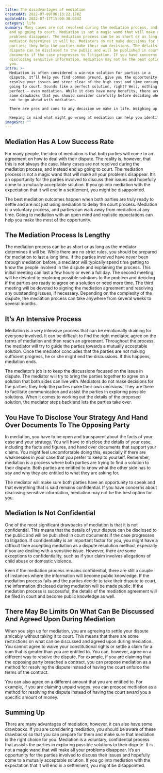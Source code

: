 ```yaml
---
title: The disadvantages of mediation
createdAt: 2022-07-09T06:13:22.178Z
updatedAt: 2022-07-17T15:00:30.034Z
category: life
summary: Many cases are not resolved during the mediation process, and instead
  end up going to court. Mediation is not a magic wand that will make all your
  problems disappear. The mediation process can be as short or as long as the
  mediator determines it will be. Mediators do not make decisions for the
  parties; they help the parties make their own decisions. The details of your
  dispute can be disclosed to the public and will be published in court
  documents if the case progresses to litigation. If you have concerns about
  disclosing sensitive information, mediation may not be the best option for
  you.
intro: >-
  Mediation is often considered a win-win solution for parties in a
  dispute. It’ll help you find common ground, give you the opportunity to
  resolve your issues and steer clear of the high cost and time consumption of
  going to court. Sounds like a perfect solution, right? Well, nothing is
  perfect — even mediation. While it does have many benefits, there are also
  some drawbacks that you should consider carefully before deciding whether or
  not to go ahead with mediation. 

  There are pros and cons to any decision we make in life. Weighing up all the pros and cons of mediation will help you determine if the potential benefits outweigh the potential downsides of this dispute resolution technique. 

  Keeping in mind what might go wrong at mediation can help you identify weaknesses in your case and prepare accordingly. After reading this article, if you feel more confident about proceeding with mediation as your first course of action, we suggest having an attorney review your documents before signing on the dotted line.
imageSrc: ""
---
```


## Mediation Has A Low Success Rate

For many people, the idea of mediation is that both parties will come to an agreement on how to deal with their dispute. The reality is, however, that this is not always the case. Many cases are not resolved during the mediation process, and instead end up going to court. The mediation process is not a magic wand that will make all your problems disappear. It’s an opportunity for the parties involved to discuss their issues and hopefully come to a mutually acceptable solution. If you go into mediation with the expectation that it will end in a settlement, you might be disappointed.

The best mediation outcomes happen when both parties are truly ready to settle and are not just using mediation to delay the court process. Mediation is a voluntary process, and parties can walk away from mediation at any time. Going to mediation with an open mind and realistic expectations can help you make the most of the opportunity.

## The Mediation Process Is Lengthy

The mediation process can be as short or as long as the mediator determines it will be. While there are no strict rules, you should be prepared for mediation to last a long time. If the parties involved have never been through mediation before, a mediator will typically spend time getting to know the people involved in the dispute and explaining the process. This initial meeting can last a few hours or even a full day. The second meeting will be devoted to exploring possible solutions to the problem and deciding if the parties are ready to agree on a solution or need more time. The third meeting will be devoted to signing the mediation agreement and resolving any outstanding issues, if necessary. Depending on the complexity of the dispute, the mediation process can take anywhere from several weeks to several months.

## It’s An Intensive Process

Mediation is a very intensive process that can be emotionally draining for everyone involved. It can be difficult to find the right mediator, agree on the terms of mediation and then reach an agreement. Throughout the process, the mediator will try to guide the parties towards a mutually acceptable solution. Once the mediator concludes that the parties are not making sufficient progress, he or she might end the discussions. If this happens, mediation ends.

The mediator’s job is to keep the discussions focused on the issue in dispute. The mediator will try to bring the parties together to agree on a solution that both sides can live with. Mediators do not make decisions for the parties; they help the parties make their own decisions. They are there to facilitate communication and assist the parties in exploring possible solutions. When it comes to working out the details of the proposed solution, the mediator steps back and lets the parties take over.

## You Have To Disclose Your Strategy And Hand Over Documents To The Opposing Party

In mediation, you have to be open and transparent about the facts of your case and your strategy. You will have to disclose the details of your case, including the facts and figures, and hand over documents that support your claims. You might feel uncomfortable doing this, especially if there are weaknesses in your case that you prefer to keep to yourself. Remember, mediation is a process where both parties are trying to find a solution to their dispute. Both parties are entitled to know what the other side has to say and why they are entitled to what they are asking for.

The mediator will make sure both parties have an opportunity to speak and that everything that is said remains confidential. If you have concerns about disclosing sensitive information, mediation may not be the best option for you.

## Mediation Is Not Confidential

One of the most significant drawbacks of mediation is that it is not confidential. This means that the details of your dispute can be disclosed to the public and will be published in court documents if the case progresses to litigation. If confidentiality is an important factor for you, you might have a difficult time accepting mediation as a dispute resolution method, especially if you are dealing with a sensitive issue. However, there are some exceptions to confidentiality, such as if your claim involves allegations of child abuse or domestic violence.

Even if the mediation process remains confidential, there are still a couple of instances where the information will become public knowledge. If the mediation process fails and the parties decide to take their dispute to court, the information disclosed during mediation will be made public. If the mediation process is successful, the details of the mediation agreement will be filed in court and become public knowledge as well.

## There May Be Limits On What Can Be Discussed And Agreed Upon During Mediation

When you sign up for mediation, you are agreeing to settle your dispute amicably without taking it to court. This means that there are some restrictions on what can be discussed and agreed upon during mediation. You cannot agree to waive your constitutional rights or settle a claim for a sum that is greater than you are entitled to. You can, however, agree on a different way to resolve the dispute. For example, if you are claiming that the opposing party breached a contract, you can propose mediation as a method for resolving the dispute instead of having the court enforce the terms of the contract.

You can also agree on a different amount that you are entitled to. For example, if you are claiming unpaid wages, you can propose mediation as a method for resolving the dispute instead of having the court award you a specific amount of money.

## Summing Up

There are many advantages of mediation; however, it can also have some drawbacks. If you are considering mediation, you should be aware of these drawbacks so that you can prepare for them and make sure that mediation is the right choice for you. Mediation is a voluntary, confidential process that assists the parties in exploring possible solutions to their dispute. It is not a magic wand that will make all your problems disappear. It’s an opportunity for the parties involved to discuss their issues and hopefully come to a mutually acceptable solution. If you go into mediation with the expectation that it will end in a settlement, you might be disappointed.
